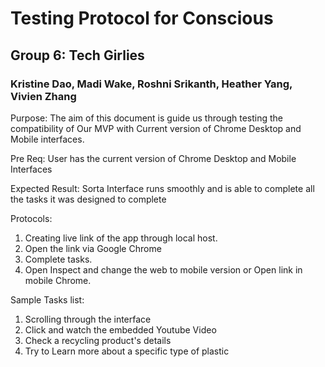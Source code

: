 # Testing Protocol for Conscious
## Group 6: Tech Girlies
### Kristine Dao, Madi Wake, Roshni Srikanth, Heather Yang, Vivien Zhang

Purpose: The aim of this document is guide us through testing the compatibility of Our MVP with Current version of Chrome Desktop and Mobile interfaces.

Pre Req: User has the current version of Chrome Desktop and Mobile Interfaces

Expected Result: Sorta Interface runs smoothly and is able to complete all the tasks it was designed to complete

Protocols:

1. Creating live link of the app through local host.
2. Open the link via Google Chrome
3. Complete tasks.
4. Open Inspect and change the web to mobile version or Open link in mobile Chrome.

Sample Tasks list:
1. Scrolling through the interface
2. Click and watch the embedded Youtube Video
3. Check a recycling product's details
4. Try to Learn more about a specific type of plastic
